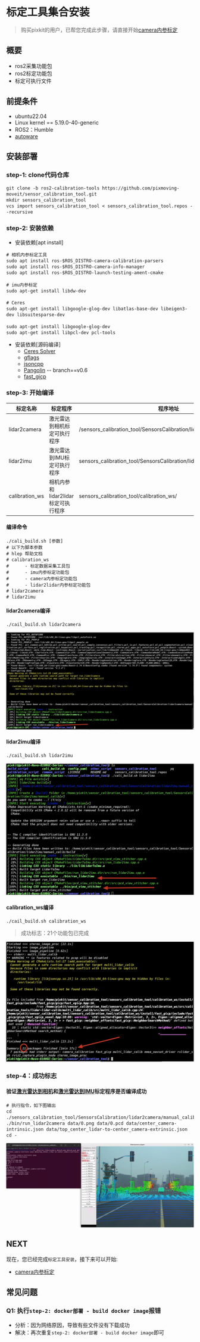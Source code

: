 # 标定工具集合安装

> 购买pixkit的用户，已帮您完成此步骤，请直接开始[camera内参标定](./camera%E5%86%85%E5%8F%82%E6%A0%87%E5%AE%9A.md)

## 概要

- ros2采集功能包
- ros2标定功能包
- 标定可执行文件

## 前提条件

- ubuntu22.04
- Linux kernel == 5.19.0-40-generic
- ROS2：Humble
- [autoware](https://github.com/pixmoving-moveit/Autoware/tree/feature/pixkit_sensors)


## 安装部署

### step-1: clone代码仓库

```shell
git clone -b ros2-calibration-tools https://github.com/pixmoving-moveit/sensor_calibration_tool.git
mkdir sensors_calibration_tool
vcs import sensors_calibration_tool < sensors_calibration_tool.repos --recursive
```

### step-2: 安装依赖

- 安装依赖[apt install] 

```shell
# 相机内参标定工具
sudo apt install ros-$ROS_DISTRO-camera-calibration-parsers
sudo apt install ros-$ROS_DISTRO-camera-info-manager
sudo apt install ros-$ROS_DISTRO-launch-testing-ament-cmake

# imu内参标定
sudo apt-get install libdw-dev 

# Ceres
sudo apt-get install libgoogle-glog-dev libatlas-base-dev libeigen3-dev libsuitesparse-dev

sudo apt-get install libgoogle-glog-dev
sudo apt-get install libpcl-dev pcl-tools

```

- 安装依赖[源码编译] 
    - [Ceres Solver](https://ceres-solver.googlesource.com/ceres-solver)
    - [gflags](https://github.com/gflags/gflags)
    - [jsoncpp](https://github.com/open-source-parsers/jsoncpp)
    - [Pangolin](https://github.com/stevenlovegrove/Pangolin/tree/v0.6) -- branch==v0.6
    - [fast_gicp](https://github.com/SMRT-AIST/fast_gicp)


### step-3: 开始编译

|  标定名称   | 标定程序 | 程序地址 |
|  ----  | ----  | ----  |
| lidar2camera | 激光雷达到相机标定可执行程序 | /sensors_calibration_tool/SensorsCalibration/lidar2camera/manual_calib/ |
|lidar2imu|激光雷达到IMU标定可执行程序|sensors_calibration_tool/SensorsCalibration/lidar2imu/manual_calib/ |
|calibration_ws|相机内参和lidar2lidar标定可执行程序|sensors_calibration_tool/calibration_ws/ |

#### 编译命令

``` shell
./cali_build.sh [参数]
# 以下为脚本参数
# hlep 帮助文档
# calibration_ws
#      - 标定数据采集工具包
#      - imu内参标定功能包
#      - camera内参标定功能包
#      - lidar2lidar内参标定功能包
# lidar2camera
# lidar2imu
```

#### lidar2camera编译

```shell
./cail_build.sh lidar2camera
```
![](./image/install/SensorsCalibration_lidar2camera.jpg)

#### lidar2imu编译

```shell
./cail_build.sh lidar2imu
```
![](./image/install/SensorsCalibration_lidar2imu.jpg)

#### calibration_ws编译

```shell
./cail_build.sh calibration_ws
```
> 成功标志：21个功能包已完成

![](./image/install/ros2package_calibration_ws.jpg)



### step-4：成功标志
#### 验证[激光雷达到相机](#lidar2camera编译)和[激光雷达到IMU](#lidar2imu编译)标定程序是否编译成功

```shell
# 执行指令，如下图输出
cd ./sensors_calibration_tool/SensorsCalibration/lidar2camera/manual_calib/
./bin/run_lidar2camera data/0.png data/0.pcd data/center_camera-intrinsic.json data/top_center_lidar-to-center_camera-extrinsic.json
cd -
```
![](./image/install/run_lidar2camera.jpg)

## NEXT
现在，您已经完成`标定工具安装`，接下来可以开始:

- [camera内参标定](./camera%E5%86%85%E5%8F%82%E6%A0%87%E5%AE%9A.md)

## 常见问题
### Q1: 执行`step-2: docker部署 - build docker image`报错
- 分析：因为网络原因，导致有些文件没有下载成功
- 解决：再次重复`step-2: docker部署 - build docker image`即可
